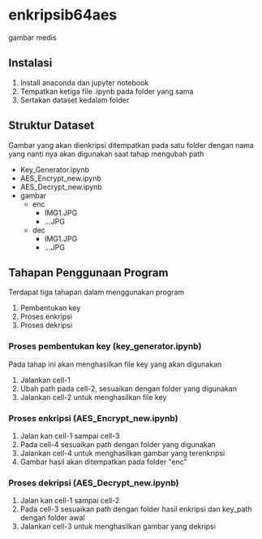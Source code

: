 # enkripsib64aes
gambar medis

## Instalasi
1. Install anaconda dan jupyter notebook
2. Tempatkan ketiga file .ipynb pada folder yang sama
3. Sertakan dataset kedalam folder

## Struktur Dataset
Gambar yang akan dienkripsi ditempatkan pada satu folder dengan nama yang nanti nya akan digunakan saat tahap mengubah path
- Key_Generator.ipynb
- AES_Encrypt_new.ipynb
- AES_Decrypt_new.ipynb
- gambar
  - enc
    - IMG1.JPG
    - ...JPG
  - dec
    - IMG1.JPG
    - ...JPG

## Tahapan Penggunaan Program
Terdapat tiga tahapan dalam menggunakan program
1. Pembentukan key 
2. Proses enkripsi
3. Proses dekripsi

### Proses pembentukan key (key_generator.ipynb)
Pada tahap ini akan menghasilkan file key yang akan digunakan
1. Jalankan cell-1
2. Ubah path pada cell-2, sesuaikan dengan folder yang digunakan
3. Jalankan cell-2 untuk menghasilkan file key

### Proses enkripsi (AES_Encrypt_new.ipynb)
1. Jalan kan cell-1 sampai cell-3
2. Pada cell-4 sesuaikan path dengan folder yang digunakan
3. Jalankan cell-4 untuk menghasilkan gambar yang terenkripsi
4. Gambar hasil akan ditempatkan pada folder "enc"

### Proses dekripsi (AES_Decrypt_new.ipynb)
1. Jalan kan cell-1 sampai cell-2
2. Pada cell-3 sesuaikan path dengan folder hasil enkripsi dan key_path dengan folder awal
3. Jalankan cell-3 untuk menghasilkan gambar yang dekripsi
